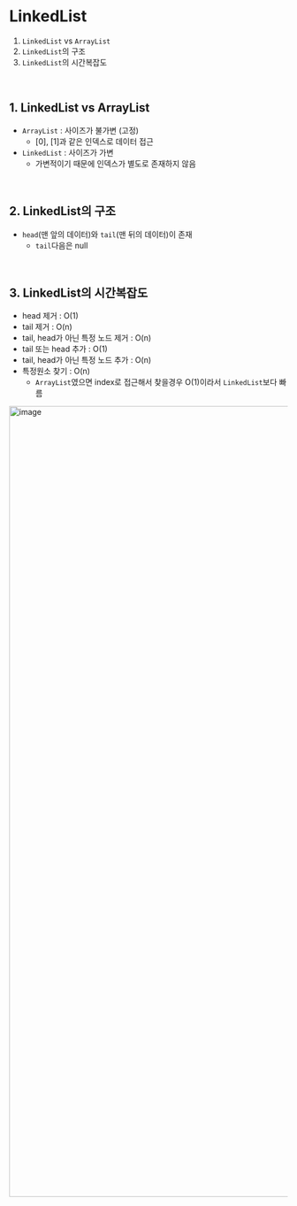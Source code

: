# LinkedList
1. `LinkedList` vs `ArrayList`
2. `LinkedList`의 구조
3. `LinkedList`의 시간복잡도

<br>

## 1. LinkedList vs ArrayList
- `ArrayList` : 사이즈가 불가변 (고정)
  - [0], [1]과 같은 인덱스로 데이터 접근
- `LinkedList` : 사이즈가 가변
  - 가변적이기 때문에 인덱스가 별도로 존재하지 않음

<br>

## 2. LinkedList의 구조
- `head`(맨 앞의 데이터)와 `tail`(맨 뒤의 데이터)이 존재
  - `tail`다음은 null

<br>

## 3. LinkedList의 시간복잡도
- head 제거 : O(1)
- tail 제거 : O(n)
- tail, head가 아닌 특정 노드 제거 : O(n)
- tail 또는 head 추가 : O(1)
- tail, head가 아닌 특정 노드 추가 : O(n)
- 특정원소 찾기 : O(n)
  - `ArrayList`였으면 index로 접근해서 찾을경우 O(1)이라서 `LinkedList`보다 빠름
<img width="1430" alt="image" src="https://github.com/Astrid-DM/Algorithms/assets/65839810/b8c5395b-28da-4652-8621-a0ba7883dd44">
